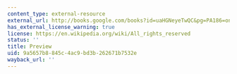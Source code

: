 ```yaml
---
content_type: external-resource
external_url: http://books.google.com/books?id=uaHGNeyeTwQC&pg=PA186=onepage
has_external_license_warning: true
license: https://en.wikipedia.org/wiki/All_rights_reserved
status: ''
title: Preview
uid: 9a5657b8-845c-4ac9-bd3b-262671b7532e
wayback_url: ''
---
```

